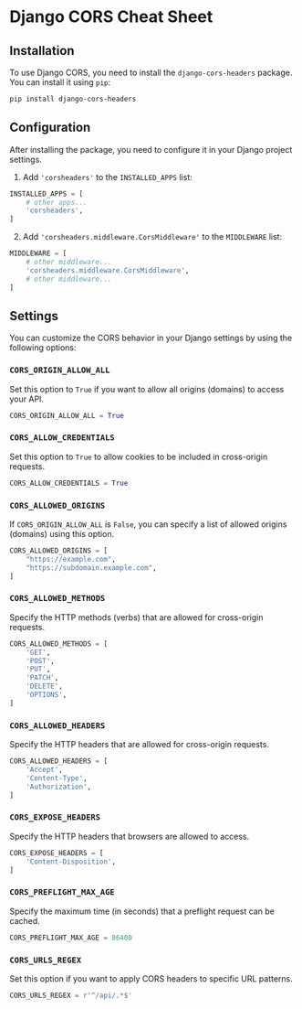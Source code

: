 # Django CORS Cheat Sheet

## Installation

To use Django CORS, you need to install the `django-cors-headers` package. You can install it using `pip`:

```bash
pip install django-cors-headers
```

## Configuration

After installing the package, you need to configure it in your Django project settings.

1. Add `'corsheaders'` to the `INSTALLED_APPS` list:

```python
INSTALLED_APPS = [
    # other apps...
    'corsheaders',
]
```

2. Add `'corsheaders.middleware.CorsMiddleware'` to the `MIDDLEWARE` list:

```python
MIDDLEWARE = [
    # other middleware...
    'corsheaders.middleware.CorsMiddleware',
    # other middleware...
]
```

## Settings

You can customize the CORS behavior in your Django settings by using the following options:

### `CORS_ORIGIN_ALLOW_ALL`

Set this option to `True` if you want to allow all origins (domains) to access your API.

```python
CORS_ORIGIN_ALLOW_ALL = True
```

### `CORS_ALLOW_CREDENTIALS`

Set this option to `True` to allow cookies to be included in cross-origin requests.

```python
CORS_ALLOW_CREDENTIALS = True
```

### `CORS_ALLOWED_ORIGINS`

If `CORS_ORIGIN_ALLOW_ALL` is `False`, you can specify a list of allowed origins (domains) using this option.

```python
CORS_ALLOWED_ORIGINS = [
    "https://example.com",
    "https://subdomain.example.com",
]
```

### `CORS_ALLOWED_METHODS`

Specify the HTTP methods (verbs) that are allowed for cross-origin requests.

```python
CORS_ALLOWED_METHODS = [
    'GET',
    'POST',
    'PUT',
    'PATCH',
    'DELETE',
    'OPTIONS',
]
```

### `CORS_ALLOWED_HEADERS`

Specify the HTTP headers that are allowed for cross-origin requests.

```python
CORS_ALLOWED_HEADERS = [
    'Accept',
    'Content-Type',
    'Authorization',
]
```

### `CORS_EXPOSE_HEADERS`

Specify the HTTP headers that browsers are allowed to access.

```python
CORS_EXPOSE_HEADERS = [
    'Content-Disposition',
]
```

### `CORS_PREFLIGHT_MAX_AGE`

Specify the maximum time (in seconds) that a preflight request can be cached.

```python
CORS_PREFLIGHT_MAX_AGE = 86400
```

### `CORS_URLS_REGEX`

Set this option if you want to apply CORS headers to specific URL patterns.

```python
CORS_URLS_REGEX = r'^/api/.*$'
```
